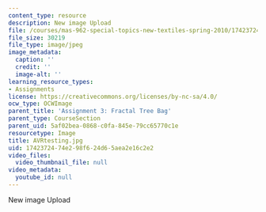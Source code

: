 ```yaml
---
content_type: resource
description: New image Upload
file: /courses/mas-962-special-topics-new-textiles-spring-2010/1742372474e298f624d65aea2e16c2e2_AVRtesting.jpg
file_size: 30219
file_type: image/jpeg
image_metadata:
  caption: ''
  credit: ''
  image-alt: ''
learning_resource_types:
- Assignments
license: https://creativecommons.org/licenses/by-nc-sa/4.0/
ocw_type: OCWImage
parent_title: 'Assignment 3: Fractal Tree Bag'
parent_type: CourseSection
parent_uid: 5af02bea-0868-c0fa-845e-79cc65770c1e
resourcetype: Image
title: AVRtesting.jpg
uid: 17423724-74e2-98f6-24d6-5aea2e16c2e2
video_files:
  video_thumbnail_file: null
video_metadata:
  youtube_id: null
---
```

New image Upload